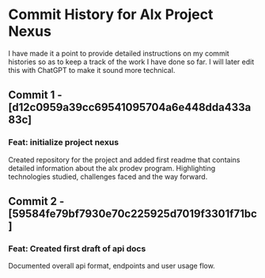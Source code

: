 # Commit History for Alx Project Nexus

I have made it a point to provide detailed instructions on my commit histories
so as to keep a track of the work I have done so far. I will later edit this
with ChatGPT to make it sound more technical.

## Commit 1 - [d12c0959a39cc69541095704a6e448dda433a83c] 
### Feat: initialize project nexus

Created repository for the project and added first readme that contains 
detailed information about the alx prodev program. Highlighting technologies
studied, challenges faced and the way forward. 

## Commit 2 - [59584fe79bf7930e70c225925d7019f3301f71bc]
### Feat: Created first draft of api docs

Documented overall api format, endpoints and user usage flow. 

